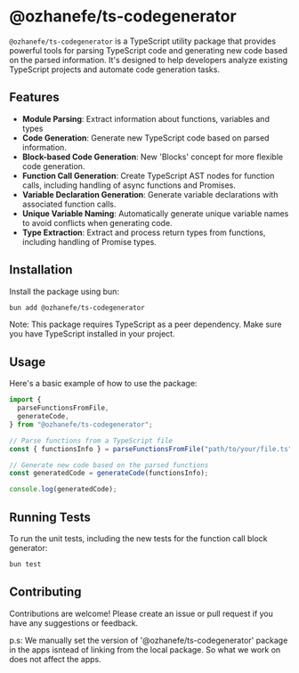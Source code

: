 # @ozhanefe/ts-codegenerator

`@ozhanefe/ts-codegenerator` is a TypeScript utility package that provides powerful tools for parsing TypeScript code and generating new code based on the parsed information. It's designed to help developers analyze existing TypeScript projects and automate code generation tasks.

## Features

- **Module Parsing**: Extract information about functions, variables and types
- **Code Generation**: Generate new TypeScript code based on parsed information.
- **Block-based Code Generation**: New 'Blocks' concept for more flexible code generation.
- **Function Call Generation**: Create TypeScript AST nodes for function calls, including handling of async functions and Promises.
- **Variable Declaration Generation**: Generate variable declarations with associated function calls.
- **Unique Variable Naming**: Automatically generate unique variable names to avoid conflicts when generating code.
- **Type Extraction**: Extract and process return types from functions, including handling of Promise types.

## Installation

Install the package using bun:

```bash
bun add @ozhanefe/ts-codegenerator
```

Note: This package requires TypeScript as a peer dependency. Make sure you have TypeScript installed in your project.

## Usage

Here's a basic example of how to use the package:

```typescript
import {
  parseFunctionsFromFile,
  generateCode,
} from "@ozhanefe/ts-codegenerator";

// Parse functions from a TypeScript file
const { functionsInfo } = parseFunctionsFromFile("path/to/your/file.ts");

// Generate new code based on the parsed functions
const generatedCode = generateCode(functionsInfo);

console.log(generatedCode);
```

## Running Tests

To run the unit tests, including the new tests for the function call block generator:

```bash
bun test
```

## Contributing

Contributions are welcome! Please create an issue or pull request if you have any suggestions or feedback.

p.s: We manually set the version of '@ozhanefe/ts-codegenerator' package in the apps isntead of linking from the local package. So what we work on does not affect the apps.
```